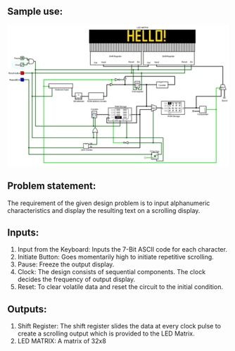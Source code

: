## Sample use:
![alt text](https://github.com/Shreyas-01/DD_Project/blob/main/main%20circuit.png?raw=true)

## Problem statement:
The requirement of the given design problem is to input alphanumeric characteristics and display the
resulting text on a scrolling display.

## Inputs:
1. Input from the Keyboard: Inputs the 7-Bit ASCII code for each character.
2. Initiate Button: Goes momentarily high to initiate repetitive scrolling.
3. Pause: Freeze the output display.
4. Clock: The design consists of sequential components. The clock decides the frequency of
output display.
5. Reset: To clear volatile data and reset the circuit to the initial condition.

## Outputs:
1. Shift Register: The shift register slides the data at every clock pulse to create a scrolling
output which is provided to the LED Matrix.
2. LED MATRIX: A matrix of 32x8
